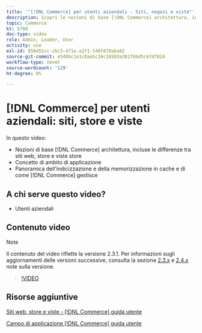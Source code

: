```yaml
---
title: '"[!DNL Commerce] per utenti aziendali - Siti, negozi e viste"'
description: Scopri le nozioni di base [!DNL Commerce] architettura, incluse le differenze tra siti web, store, viste store e ambiti applicativi. Comprendere l’indicizzazione e la memorizzazione in cache.
topic: Commerce
kt: 5760
doc-type: video
role: Admin, Leader, User
activity: use
exl-id: 858451cc-cbc3-471e-a2f1-148f879aba82
source-git-commit: e540bc1e1c8ae5c34c16503a381f6bd5c674f824
workflow-type: tm+mt
source-wordcount: '129'
ht-degree: 0%

---
```


# [!DNL Commerce] per utenti aziendali: siti, store e viste

In questo video:

- Nozioni di base [!DNL Commerce] architettura, incluse le differenze tra siti web, store e viste store
- Concetto di ambito di applicazione
- Panoramica dell’indicizzazione e della memorizzazione in cache e di come [!DNL Commerce] gestisce

## A chi serve questo video?

- Utenti aziendali

## Contenuto video

>[!NOTE]
>
>Il contenuto del video riflette la versione 2.3.1. Per informazioni sugli aggiornamenti delle versioni successive, consulta la sezione [ 2.3.x](https://devdocs.magento.com/guides/v2.3/release-notes/bk-release-notes.html) e [2.4.x](https://devdocs.magento.com/guides/v2.4/release-notes/bk-release-notes.html) note sulla versione.

>[!VIDEO](https://video.tv.adobe.com/v/35945?quality=12&learn=on)

## Risorse aggiuntive

[Siti web, store e viste - [!DNL Commerce] guida utente](https://docs.magento.com/user-guide/stores/websites-stores-views.html)

[Campo di applicazione [!DNL Commerce] guida utente](https://docs.magento.com/user-guide/configuration/scope.html)
